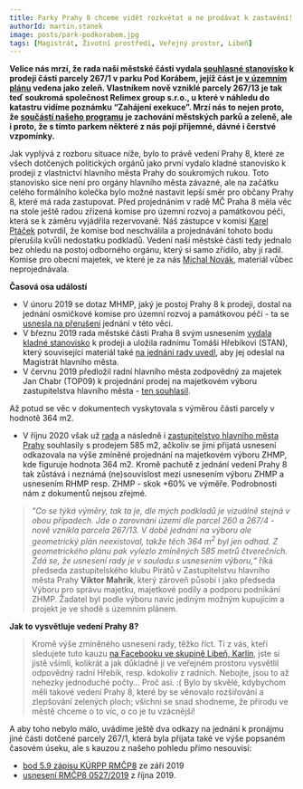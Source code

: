 ```yaml
---
title: Parky Prahy 8 chceme vidět rozkvétat a ne prodávat k zastavění!
authorId: martin.stanek
image: posts/park-podkorabem.jpg
tags: [Magistrát, Životní prostředí, Veřejný prostor, Libeň]
---
```


**Velice nás mrzí, že rada naší městské části vydala [souhlasné stanovisko](https://www.praha8.cz/appo/usn/676?usn=Ga3pbxpl4EtB3GlP66Z8d3pbxpl4FXVzoA==) k prodeji části parcely 267/1 v parku Pod Korábem, jejíž část je [v územním plánu](https://app.iprpraha.cz/apl/services/short_links/_0ptrgzhkvp.html) vedena jako zeleň. Vlastníkem nově vzniklé parcely 267/13 je tak teď soukromá společnost Relimex group s.r.o., u které v náhledu do katastru vidíme poznámku “Zahájení exekuce”. Mrzí nás to nejen proto, že [součástí našeho programu](https://praha8.pirati.cz/program/) je zachování městských parků a zeleně, ale i proto, že s tímto parkem některé z nás pojí příjemné, dávné i čerstvé vzpomínky.**

Jak vyplývá z rozboru situace níže, bylo to právě vedení Prahy 8, které ze všech dotčených politických orgánů jako první vydalo kladné stanovisko k prodeji z vlastnictví hlavního města Prahy do soukromých rukou. Toto stanovisko sice není pro orgány hlavního města závazné, ale na začátku celého formálního kolečka bylo možné nastavit lepší směr pro občany Prahy 8, které má rada zastupovat. Před projednáním v radě MČ Praha 8 měla věc na stole ještě radou zřízená komise pro územní rozvoj a památkovou péči, která se k záměru vyjádřila rezervovaně. Náš zástupce v komisi [Karel Ptáček](https://praha8.pirati.cz/lide/karel-ptacek.html) potvrdil, že komise bod neschválila a projednávání tohoto bodu přerušila kvůli nedostatku podkladů. Vedení naší městské části tedy jednalo bez ohledu na postoj odborného orgánu, který si samo zřídilo, aby jí radil. Komise pro obecní majetek, ve které je za nás [Michal Novák](https://praha8.pirati.cz/lide/michal-novak.html), materiál vůbec neprojednávala.

**Časová osa událostí**
- V únoru 2019 se dotaz MHMP, jaký je postoj Prahy 8 k prodeji, dostal na jednání osmičkové komise pro územní rozvoj a památkovou péči - ta se [usnesla na přerušení](https://www.praha8.cz/file/joW/KURPP-20-02-2019.pdf) jednání v této věci.
- V březnu 2019 rada městské části Praha 8 svým usnesením [vydala kladné stanovisko](https://www.praha8.cz/appo/usn/676?usn=Ga3pbxpl4EtB3GlP66Z8d3pbxpl4FXVzoA==) k prodeji a uložila radnímu Tomáši Hřebíkovi (STAN), který související materiál také [na jednání rady uvedl](https://www.praha8.cz/file/rtW/Rada-014-dne-06-03-2019.pdf), aby jej odeslal na Magistrát hlavního města.
- V červnu 2019 předložil radní hlavního města zodpovědný za majetek Jan Chabr (TOP09) k projednání prodej na majetkovém výboru zastupitelstva hlavního města - [ten souhlasil](https://www.praha.eu/public/d9/fc/5/3037769_1031842__7_ZAPIS_z_jednani_vyboru_ZHMP__TED_.pdf).

Až potud se věc v dokumentech vyskytovala s výměrou části parcely v hodnotě 364 m2.

- V říjnu 2020 však už [rada](http://zastupitelstvo.praha.eu/ina/tedusndetail.aspx?par=056094153161156117107094171161156117104094168161156117104094165161156117104&id=602694) a následně i [zastupitelstvo hlavního města Prahy](http://zastupitelstvo.praha.eu/ina/tedusndetail.aspx?par=054092151159154115105092169159154115102092166159154115103092163159154115103&id=602695) souhlasily s prodejem 585 m2, ačkoliv se jimi přijatá usnesení odkazovala na výše zmíněné projednání na majetkovém výboru ZHMP, kde figuruje hodnota 364 m2. Kromě pachutě z jednání vedení Prahy 8 tak zůstává i neznámá (ne)souvislost mezi usnesením výboru ZHMP a usnesením RHMP resp. ZHMP - skok +60% ve výměře. Podrobnosti nám z dokumentů nejsou zřejmé.

> *"Co se týká výměry, tak ta je, dle mých podkladů je vizuálně stejná v obou případech. Jde o zarovnání území dle parcel 260 a 267/4 - nově vznikla parcela 267/13. V době jednání na výboru ale geometrický plán neexistoval, takže těch 364 m<sup>2</sup> byl jen odhad. Z geometrického plánu pak vylezlo zmíněných 585 metrů čtverečních. Zdá se, že usnesení rady je v souladu s usnesením výboru,“* říká předseda zastupitelského klubu Pirátů v Zastupitelstvu hlavního města Prahy **Viktor Mahrik**, který zároveň působí i jako předseda Výboru pro správu majetku, majetkové podíly a podporu podnikání ZHMP. Žadatel byl podle výboru navíc jediným možným kupujícím a projekt je ve shodě s územním plánem.

**Jak to vysvětluje vedení Prahy 8?**
> Kromě výše zmíněného usnesení rady, těžko říct. Ti z vás, kteří sledujete tuto kauzu [na Facebooku ve skupině Libeň, Karlín](https://www.facebook.com/groups/libenkarlin/permalink/3710300229024148/?__cft__[0]=AZVL6w2sq3uZ5VHDlzba7JKAQI-ygq6oTIw9Q8W49vr6p1YqpC598JIEyg-0Q4ujmnO3zmsQ7DF7lL9U2QiYNgeErfueva5Hn_CiB7gWAW0fLKZDbVS46gAz3UBuVSfhTjfwb0chJqNOOm2mchrOxGyX&__tn__=%2CO%2CP-R), jste si jistě všimli, kolikrát a jak důkladně ji ve veřejném prostoru vysvětlil odpovědný radní Hřebík, resp. kdokoliv z radních. Nebojte, jsou to až nehezky jednoduché počty… Proč asi. :(
Bylo by skvělé, kdybychom měli takové vedení Prahy 8, které by se věnovalo rozšiřování a zlepšování zelených ploch; všichni se snad shodneme, že přírodu ve městě chceme o to víc, o co je tu vzácnější!

A aby toho nebylo málo, uvádíme ještě dva odkazy na jednání k pronájmu jiné části dotčené parcely 267/1, která byla přijata také ve výše popsaném časovém úseku, ale s kauzou z našeho pohledu přímo nesouvisí:
- [bod 5.9 zápisu KÚRPP RMČP8](https://www.praha8.cz/file/sZV/KURPP-18-0-9-2019.pdf) ze září 2019
- [usnesení RMČP8 0527/2019](https://www.praha8.cz/appo/usn/676?usn=dsjfA3dOUnFu4wBPSoLEgQ==) z října 2019.
